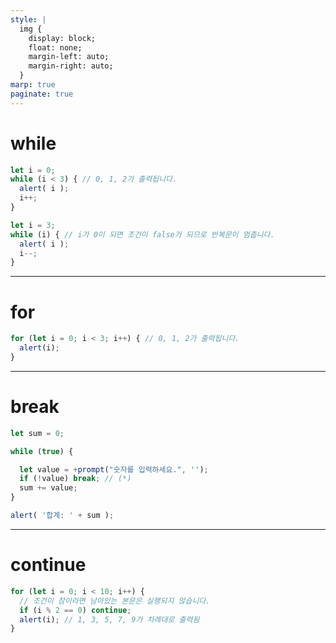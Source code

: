 ```yaml
---
style: |
  img {
    display: block;
    float: none;
    margin-left: auto;
    margin-right: auto;
  }
marp: true
paginate: true
---
```

# while

```javascript
let i = 0;
while (i < 3) { // 0, 1, 2가 출력됩니다.
  alert( i );
  i++;
}

let i = 3;
while (i) { // i가 0이 되면 조건이 false가 되므로 반복문이 멈춥니다.
  alert( i );
  i--;
}
```
---
# for

```javascript
for (let i = 0; i < 3; i++) { // 0, 1, 2가 출력됩니다.
  alert(i);
}
```
---
# break

```javascript
let sum = 0;

while (true) {

  let value = +prompt("숫자를 입력하세요.", '');
  if (!value) break; // (*)
  sum += value;
}

alert( '합계: ' + sum );
```
---
# continue

```javascript
for (let i = 0; i < 10; i++) {
  // 조건이 참이라면 남아있는 본문은 실행되지 않습니다.
  if (i % 2 == 0) continue;
  alert(i); // 1, 3, 5, 7, 9가 차례대로 출력됨
}
```








